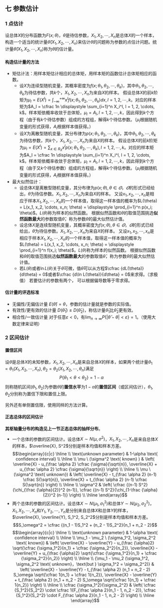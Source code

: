 ## 七 参数估计

### 1 点估计

设总体$X$的分布函数为$F(x;\theta)$，$\theta$是待估参数，$X_1, X_2, \cdots, X_n$是总体$X$的一个样本，构造一个适当的统计量$\hat{\theta}(X_1, X_2, \cdots, X_n)$来估计$\theta$的问题称为参数的点估计问题。统计量$\hat{\theta}(X_1, X_2, \cdots, X_n)$称为$\theta$的估计量。

#### 构造估计量的方法

- 矩估计法：用样本矩估计相应的总体矩，用样本矩的函数估计总体矩相应的函数。
  - 设$X$为连续型随机变量，其概率密度为$f(x;\theta_1, \theta_2, \cdots, \theta_k)$，其中$\theta_1, \theta_2, \cdots, \theta_k$为待估参数，共$k$个，$X_1, X_2, \cdots, X_n$为来自$X$的样本。
    假设总体$X$的前$k$阶矩为$\mu_l = E(X^l) = \displaystyle \int_{-\infty}^{+\infty} x^l f(x; \theta_1, \theta_2, \cdots, \theta_k) dx, l = 1, 2, \cdots, k$。对应的样本矩为$A_l = \cfrac 1n \displaystyle \sum_{i=1}^n X_i^l, l = 1, 2, \cdots, k$。样本矩依概率收敛于总体矩，$\mu_l = A_l, l = 1, 2, \cdots, k$，因此得到$k$个方程（由于有$k$个待估参数）组成的方程组，解得$k$个待估参数。（$\mu_l$根据随机变量的形式获得，$A_l$根据样本值获得。）
  - 设$X$为离散型随机变量，其分布律为$p(x; \theta_1, \theta_2, \cdots, \theta_k)$，其中$\theta_1, \theta_2, \cdots, \theta_k$为待估参数，共$k$个，$X_1, X_2, \cdots, X_n$为来自$X$的样本。
    假设总体$X$的前$k$阶矩为$\mu_l = E(X^l) = \displaystyle \sum_{x \in R_X} x^l p(x; \theta_1, \theta_2, \cdots, \theta_k), l = 1, 2, \cdots, k$。对应的样本矩为$A_l = \cfrac 1n \displaystyle \sum_{i=1}^n X_i^l, l = 1, 2, \cdots, k$。样本矩依概率收敛于总体矩，$\mu_l = A_l, l = 1, 2, \cdots, k$，因此得到$k$个方程（由于又$k$个待估参数）组成的方程组，解得$k$个待估参数。（$\mu_l$根据随机变量的形式获得，$A_l$根据样本值获得。）
- 最大似然估计：
  - 设总体$X$是离散型随机变量，其分布律为$p(x; \theta), \theta \in \varTheta$，$\varTheta$的形式已经给出，$\theta$为待估参数。$X_1, X_2, \cdots, X_n$为来自$X$的样本。
    又设$x_1, x_2, \cdots, x_n$是相应于样本$X_1, X_2, \cdots, X_n$的一个样本值，取得这一样本值的概率为$L(\theta) = L(x_1, x_2, \cdots, x_n; \theta) = \displaystyle \prod_{i=1}^n p(x_i; \theta)$。$L(\theta)$称为样本的似然函数。
    根据似然函数和$\theta$的取值范围挑选**似然函数最大**的参数取值$\hat{\theta}$，称为参数$\theta$的最大似然估计值。
  - 设总体$X$是连续型随机变量，其概率密度为$f(x; \theta), \theta \in \varTheta$，$\varTheta$的形式已经给出，$\theta$为待估参数。$X_1, X_2, \cdots, X_n$为来自$X$的样本。
    又设$x_1, x_2, \cdots, x_n$是相应于样本$X_1, X_2, \cdots, X_n$的一个样本值，取得这一样本值的概率为$L(\theta) = L(x_1, x_2, \cdots, x_n; \theta) = \displaystyle \prod_{i=1}^n f(x_i; \theta)$。$L(\theta)$称为样本的似然函数。
    根据似然函数和$\theta$的取值范围挑选**似然函数最大**的参数取值$\hat{\theta}$，称为参数$\theta$的最大似然估计值。
  - 若$L(\theta)$或者$\ln L(\theta)$关于$\theta$可微，值$\hat{\theta}$可以从方程$\cfrac {dL(\theta)}{d\theta} = 0$或者$\cfrac {d\ln L(\theta)}{d\theta} = 0$来求得。（求极值）
    若要估计的参数有两个， 可以根据偏导数等于零求得。

#### 估计量的评选标准

- 无偏性/无偏估计量 $E(\hat{\theta}) = \theta$，参数的估计量就是参数的实际值。
- 有效性/更有效的估计量 $D(\hat{\theta}_1) \le D(\hat{\theta}_2)$，称估计量$\hat{\theta}_1$比$\hat{\theta}_2$更有效。
- 相合性/一致估计量 对于任意$\varepsilon \lt 0$，有$\displaystyle \lim_{n \to \infty} P \{ |\hat{\theta} - \theta| \lt \varepsilon \} = 1$。（使用大数定律来证明）

### 2 区间估计

#### 置信区间

设$\theta$是总体$X$的未知参数，$X_1, X_2, \cdots, X_n$是来自总体$X$的样本，如果两个统计量$\theta_1 = \theta_1(X_1, X_2, \cdots, X_n), \theta_2 = \theta_2(X_1, X_2, \cdots, \theta_n)$满足
$$P \{ \theta_1 \lt \theta \lt \theta_2 \} = 1 - \alpha$$
则称随机区间$(\theta_1, \theta_2)$为参数$\theta$的**置信水平**为$1-\alpha$的**置信区间**（或区间估计），$\theta_1, \theta_2$分别称为置信下限和置信上限。

另外还有单侧置信限，使用同样的方法计算。

#### 正态总体的区间估计

**其枢轴量分布的构造见上一节正态总体的抽样分布**。

- 一个总体的参数的区间估计。设总体$X \sim N(\mu, \sigma^2)$，$X_1, X_2, \cdots, X_n$是来自总体$X$的样本，$\overline{X}, S^2$分别是样本均值和样本方差。
  $$\begin{array}{c|c} \hline \\ \text{unknown parameter} & 1-\alpha \text{ confidence interval} \\ \hline \\ \mu \ (\sigma^2 \text{ known} ) & \left( \overline{X} - u_{\frac \alpha 2} \cfrac {\sigma}{\sqrt{n}}, \overline{X} + u_{\frac \alpha 2} \cfrac {\sigma}{\sqrt{n}} \right) \\ \hline \\ \mu \ (\sigma^2 \text{ unknown}) & \left( \overline{X} - t_{\frac \alpha 2} (n-1) \cfrac S{\sqrt{n}}, \overline{X} + t_{\frac \alpha 2} (n-1) \cfrac S{\sqrt{n}} \right) \\ \hline \\ \sigma^2 & \left( \cfrac {(n-1) S^2}{\chi_{\frac {\alpha}{2}}^2 (n-1)}, \cfrac {(n-1) S^2}{\chi_{1-\frac {\alpha}{2}}^2 (n-1)} \right) \\ \hline \end{array}$$
- 两个总体的参数的区间估计。设总体$X \sim N(\mu_1, \sigma_1^2)$和总体$Y \sim N(\mu_2, \sigma_2^2)$，$X_1, X_2, \cdots, X_n$和$Y_1, Y_2, \cdots, Y_n$是分别来自总体$X$和总体$Y$的样本，$\overline{X}, \overline{Y}, S_1^2, S_2^2$分别是样本均值和样本方差。
  $$S_\omega^2 = \cfrac {(n_1 - 1)S_1^2 + (n_2 - 1)S_2^2}{n_1 + n_2 - 2}$$
  $$\begin{array}{c|c} \hline \\ \text{unknown parameter} & 1-\alpha \text{ confidence interval} \\ \hline \\ \mu_1 - \mu_2 \ (\sigma_1^2, \sigma_2^2 \text{ known}) & \left( \overline{X} - \overline{Y} - u_{\frac {\alpha}2} \sqrt{\cfrac {\sigma_1^2}{n_1} + \cfrac {\sigma_2^2}{n_2}}, \overline{X} - \overline{Y} + u_{\frac {\alpha}2} \sqrt{\cfrac {\sigma_1^2}{n_1} + \cfrac {\sigma_2^2}{n_2}} \right) \\ \hline \\ {\mu_1 - \mu_2 (\sigma_1^2, \sigma_2^2 \text{ unknown}，\text{but } \sigma_1^2 = \sigma_2^2)} & \left( \overline{X} - \overline{Y} - t_{\frac \alpha 2} (n_1 + n_2 - 2) S_\omega \sqrt{\cfrac 1{n_1} + \cfrac 1{n_2}}, \overline{X} - \overline{Y} + t_{\frac \alpha 2} (n_1 + n_2 - 2) S_\omega \sqrt{\cfrac 1{n_1} + \cfrac 1{n_2}} \right) \\ \hline \\ \cfrac {\sigma_1^2}{\sigma_2^2} & \left( \cfrac {S_1^2}{S_2^2} \cdot \cfrac 1{F_{\frac \alpha 2}(n_1 - 1, n_2 - 2)}, \cfrac {S_1^2}{S_2^2} \cdot F_{\frac \alpha 2}(n_1 - 1, n_2 - 2) \right) \\ \hline \end{array}$$
